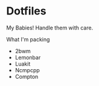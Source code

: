 Dotfiles
========

 My Babies! Handle them with care. 

 What I'm packing
  + 2bwm
  + Lemonbar
  + Luakit
  + Ncmpcpp
  + Compton

